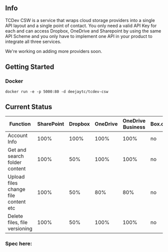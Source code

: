 ## Info
TCDev CSW is a service that wraps cloud storage providers into a single API layout and a single point of contact. 
You only need a valid API Key for each and can access Dropbox, OneDrive and Sharepoint by using the same API Scheme and you only
have to implement one API in your product to integrate all three services. 

We're working on adding more providers soon. 


## Getting Started

### Docker
```
docker run -e -p 5000:80 -d deejaytc/tcdev-csw
```

## Current Status

| Function | SharePoint | Dropbox | OneDrive | OneDrive Business | Box.com | GDrive 
|----------|----------|----------|----------|----------|----------|----------|
| Account Info  | 100%  | 100%      |   100%    | 100%      |  no    | no     |
| Get and search folder content  | 100%  | 50%     |   100%    | 100%     |  no    | no     |
| Upload files change file content etc  | 100%  | 50%      |   80%    | 80%     |  no    | no     |
| Delete files, file versioning  | 100% | 50%      |   100%    | 100%     | no    | no     |




### Spec here:

